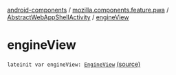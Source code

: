 [android-components](../../index.md) / [mozilla.components.feature.pwa](../index.md) / [AbstractWebAppShellActivity](index.md) / [engineView](./engine-view.md)

# engineView

`lateinit var engineView: `[`EngineView`](../../mozilla.components.concept.engine/-engine-view/index.md) [(source)](https://github.com/mozilla-mobile/android-components/blob/master/components/feature/pwa/src/main/java/mozilla/components/feature/pwa/AbstractWebAppShellActivity.kt#L27)